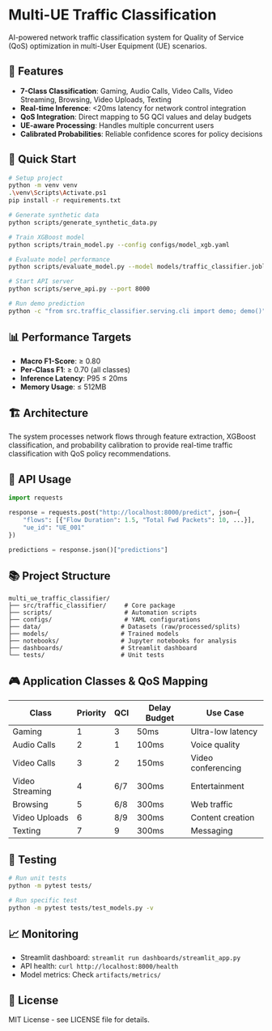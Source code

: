 # Multi-UE Traffic Classification

AI-powered network traffic classification system for Quality of Service (QoS) optimization in multi-User Equipment (UE) scenarios.

## 🎯 Features

- **7-Class Classification**: Gaming, Audio Calls, Video Calls, Video Streaming, Browsing, Video Uploads, Texting
- **Real-time Inference**: <20ms latency for network control integration
- **QoS Integration**: Direct mapping to 5G QCI values and delay budgets  
- **UE-aware Processing**: Handles multiple concurrent users
- **Calibrated Probabilities**: Reliable confidence scores for policy decisions

## 🚀 Quick Start

```bash
# Setup project
python -m venv venv
.\venv\Scripts\Activate.ps1
pip install -r requirements.txt

# Generate synthetic data  
python scripts/generate_synthetic_data.py

# Train XGBoost model
python scripts/train_model.py --config configs/model_xgb.yaml

# Evaluate model performance
python scripts/evaluate_model.py --model models/traffic_classifier.joblib

# Start API server
python scripts/serve_api.py --port 8000

# Run demo prediction
python -c "from src.traffic_classifier.serving.cli import demo; demo()"
```

## 📊 Performance Targets

- **Macro F1-Score**: ≥ 0.80
- **Per-Class F1**: ≥ 0.70 (all classes)
- **Inference Latency**: P95 ≤ 20ms  
- **Memory Usage**: ≤ 512MB

## 🏗️ Architecture

The system processes network flows through feature extraction, XGBoost classification, and probability calibration to provide real-time traffic classification with QoS policy recommendations.

## 🔧 API Usage

```python
import requests

response = requests.post("http://localhost:8000/predict", json={
    "flows": [{"Flow Duration": 1.5, "Total Fwd Packets": 10, ...}],
    "ue_id": "UE_001"  
})

predictions = response.json()["predictions"]
```

## 📚 Project Structure

```
multi_ue_traffic_classifier/
├── src/traffic_classifier/     # Core package
├── scripts/                    # Automation scripts
├── configs/                    # YAML configurations
├── data/                      # Datasets (raw/processed/splits)
├── models/                    # Trained models
├── notebooks/                 # Jupyter notebooks for analysis
├── dashboards/                # Streamlit dashboard
└── tests/                     # Unit tests
```

## 🎮 Application Classes & QoS Mapping

| Class | Priority | QCI | Delay Budget | Use Case |
|-------|----------|-----|--------------|----------|
| Gaming | 1 | 3 | 50ms | Ultra-low latency |
| Audio Calls | 2 | 1 | 100ms | Voice quality |
| Video Calls | 3 | 2 | 150ms | Video conferencing |
| Video Streaming | 4 | 6/7 | 300ms | Entertainment |
| Browsing | 5 | 6/8 | 300ms | Web traffic |
| Video Uploads | 6 | 8/9 | 300ms | Content creation |
| Texting | 7 | 9 | 300ms | Messaging |

## 🧪 Testing

```bash
# Run unit tests
python -m pytest tests/

# Run specific test
python -m pytest tests/test_models.py -v
```

## 📈 Monitoring

- Streamlit dashboard: `streamlit run dashboards/streamlit_app.py`
- API health: `curl http://localhost:8000/health`
- Model metrics: Check `artifacts/metrics/`

## 📄 License

MIT License - see LICENSE file for details.
